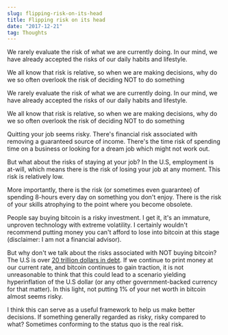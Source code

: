 ```yaml
---
slug: flipping-risk-on-its-head
title: Flipping risk on its head
date: "2017-12-21"
tag: Thoughts
---
```


We rarely evaluate the risk of what we are currently doing. In our mind, we have already accepted the risks of our daily habits and lifestyle.

We all know that risk is relative, so when we are making decisions, why do we so often overlook the risk of deciding NOT to do something

<!-- more -->

We rarely evaluate the risk of what we are currently doing. In our mind, we have already accepted the risks of our daily habits and lifestyle.

We all know that risk is relative, so when we are making decisions, why do we so often overlook the risk of deciding NOT to do something

Quitting your job seems risky. There's financial risk associated with removing a guaranteed source of income. There's the time risk of spending time on a business or looking for a dream job which might not work out.

But what about the risks of staying at your job? In the U.S, employment is at-will, which means there is the risk of losing your job at any moment. This risk is relatively low.

More importantly, there is the risk (or sometimes even guarantee) of spending 8-hours every day on something you don't enjoy. There is the risk of your skills atrophying to the point where you become obsolete.

People say buying bitcoin is a risky investment. I get it, it's an immature, unproven technology with extreme volatility. I certainly wouldn't recommend putting money you can't afford to lose into bitcoin at this stage (disclaimer: I am not a financial advisor).

But why don't we talk about the risks associated with NOT buying bitcoin? The U.S is over [20 trillion dollars in debt](http://www.usdebtclock.org/). If we continue to print money at our current rate, and bitcoin continues to gain traction, it is not unreasonable to think that this could lead to a scenario yielding hyperinflation of the U.S dollar (or any other government-backed currency for that matter). In this light, not putting 1% of your net worth in bitcoin almost seems risky.

I think this can serve as a useful framework to help us make better decisions. If something generally regarded as risky, risky compared to what? Sometimes conforming to the status quo is the real risk.
